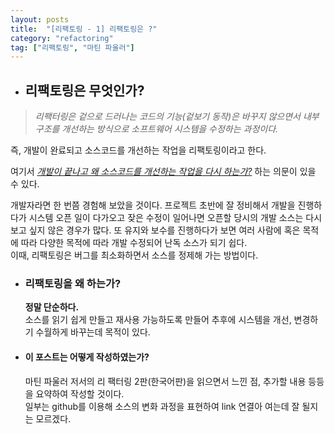 ```yaml
---
layout: posts
title:  "[리팩토링 - 1] 리팩토링은 ?"
category: "refactoring"
tag: ["리팩토링", "마틴 파울러"]
---
```


- ## **리팩토링은 무엇인가?**
> *리팩터링은 겉으로 드러나는 코드의 기능(겉보기 동작)은 바꾸지 않으면서 내부 구조를 개선하는 방식으로 소프트웨어 시스템을 수정하는 과정이다.*

  즉, 개발이 완료되고 소스코드를 개선하는 작업을 리팩토링이라고 한다.  

  여기서 *<u>개발이 끝나고 왜 소스코드를 개선하는 작업을 다시 하는가?</u>* 하는 의문이 있을 수 있다.  

  개발자라면 한 번쯤 경험해 보았을 것이다. 프로젝트 초반에 잘 정비해서 개발을 진행하다가 시스템 오픈 일이 다가오고 잦은 수정이 일어나면 오픈할 당시의 개발 소스는 다시 보고 싶지 않은 경우가 많다. 또 유지와 보수를 
  진행하다가 보면 여러 사람에 혹은 목적에 따라 다양한 목적에 따라 개발 수정되어 난독 소스가 되기 쉽다.  
  이때, 리팩토링은 버그를 최소화하면서 소스를 정제해 가는 방법이다.

- ### **리팩토링을 왜 하는가?**

  **정말 단순하다.**  
  소스를 읽기 쉽게 만들고 재사용 가능하도록 만들어 추후에 시스템을 개선, 변경하기 수월하게 바꾸는데 목적이 있다. 

- #### **이 포스트는 어떻게 작성하였는가?**

  마틴 파울러 저서의 리 팩터링 2판(한국어판)을 읽으면서 느낀 점, 추가할 내용 등등을 요약하여 작성할 것이다.  
  일부는 github를 이용해 소스의 변화 과정을 표현하여 link 연결아 여는데 잘 될지는 모르겠다.


